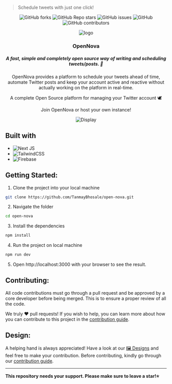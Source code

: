 >Schedule tweets with just one click!
<div align="center">

![GitHub forks](https://img.shields.io/github/forks/TanmayBhosale/open-nova?style=for-the-badge) ![GitHub Repo stars](https://img.shields.io/github/stars/TanmayBhosale/open-nova?color=gre&style=for-the-badge) ![GitHub issues](https://img.shields.io/github/issues-raw/TanmayBhosale/open-nova?color=pink&style=for-the-badge) ![GitHub](https://img.shields.io/github/license/TanmayBhosale/open-nova?color=orange&style=for-the-badge) ![GitHub contributors](https://img.shields.io/github/contributors/TanmayBhosale/open-nova?color=darklime&style=for-the-badge)

</div>

<div align="center">

![logo](https://user-images.githubusercontent.com/66182596/196022800-31a9fd83-bd12-4ed8-8d10-6f6d872fc952.png)
### OpenNova
##### A fast, simple and completely open source way of writing and scheduling tweets/posts. 🚀
OpenNova provides a platform to schedule your tweets ahead of time, automate Twitter posts and keep your account active and reactive without actually working on the platform in real-time.

A complete Open Source platform for managing your Twitter account 🕊

Join OpenNova or host your own instance!

![Display](https://user-images.githubusercontent.com/66182596/196021462-c2453c93-4608-434d-a9ab-46305b1e2d46.png)


</div>

## Built with

- ![Next JS](https://img.shields.io/badge/Next-black?style=for-the-badge&logo=next.js&logoColor=white)
- ![TailwindCSS](https://img.shields.io/badge/tailwindcss-%2338B2AC.svg?style=for-the-badge&logo=tailwind-css&logoColor=white)
- ![Firebase](https://img.shields.io/badge/Firebase-039BE5?style=for-the-badge&logo=Firebase&logoColor=white)

## Getting Started:

1. Clone the project into your local machine

```sh
git clone https://github.com/TanmayBhosale/open-nova.git
```

2. Navigate the folder

```sh
cd open-nova
```

3. Install the dependencies

```sh
npm install
```

4. Run the project on local machine

```sh
npm run dev
```
5. Open http://localhost:3000 with your browser to see the result.

## Contributing:

All code contributions must go through a pull request and be approved by a core developer before being merged. This is to ensure a proper review of all the code.

We truly ❤️ pull requests! If you wish to help, you can learn more about how you can contribute to this project in the [contribution guide](https://github.com/TanmayBhosale/open-nova/blob/main/CONTRIBUTING.md).

## Design:

A helping hand is always appreciated! Have a look at our [🖼️ Designs](https://www.figma.com/file/Gk3kVAj3rcpMwKYegkLSbY/Tweetify?node-id=0%3A1) and feel free to make your contribution. Before contributing, kindly go through our [contribution guide](https://github.com/TanmayBhosale/open-nova/blob/main/CONTRIBUTING.md).

<hr>
<b>This repository needs your support. Please make sure to leave a star!⭐</b>
